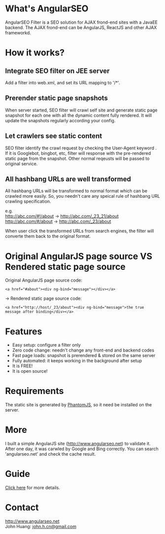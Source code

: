 # What's AngularSEO

AngularSEO Filter is a SEO solution for AJAX frond-end sites with a JavaEE backend. The AJAX frond-end can be AngularJS, ReactJS and other AJAX frameworkd.

# How it works?

## Integrate SEO filter on JEE server
Add a filter into web.xml, and set its URL mapping to '/*'.

## Prerender static page snapshots
When server started, SEO filter will crawl self site and generate static page snapshot for each one with all the dynamic content fully rendered. It will update the snapshots regularly according your config.

## Let crawlers see static content
SEO filter identify the crawl request by checking the User-Agent keyword . If it is Googlebot, bingbot, etc, filter will response with the pre-rendered static page from the snapshot. Other normal reqeusts will be passed to original service.

## All hashbang URLs are well transformed
All hashbang URLs will be transformed to normal format which can be crawled more easily. So, you needn't care any speical rule of hashbang URL crawling specification.

e.g.<br>
http://abc.com/#!/about -> http://abc.com/_23_21/about<br>
http://abc.com/#/about -> http://abc.com/_23/about<br>

When user click the transformed URLs from search engines, the filter will converte them back to the original format.

# Original AngularJS page source VS Rendered static page source

Original AngularJS page source code:
```
<a href="#about"><div ng-bind="message"></div></a>
```
->
Rendered static page source code:
```
<a href="http://host/_23/about"><div ng-bind="message">the true message after binding</div></a>
```
# Features

* Easy setup: configure a filter only
* Zero code change: needn't change any front-end and backend codes
* Fast page loads: snapshot is prerendered & stored on the same server
* Fully automated: it keeps working in the background after setup
* It is FREE!
* It is open source!

# Requirements

The static site is generated by [PhantomJS](http://phantomjs.org/), so it need be installed on the server. 

# More

I built a simple AngularJS site (http://www.angularseo.net) to validate it. After one day, it was carwled by Google and Bing correctly. You can search 'angularseo.net' and check the cache result.

# Guide

[Click here](https://github.com/johnhuang-cn/AngularSEO/wiki) for more details.

# Contact

http://www.angularseo.net<br>
John Huang: john.h.cn@gmail.com
